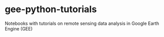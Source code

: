 # gee-python-tutorials
Notebooks with tutorials on remote sensing data analysis in Google Earth Engine (GEE)
